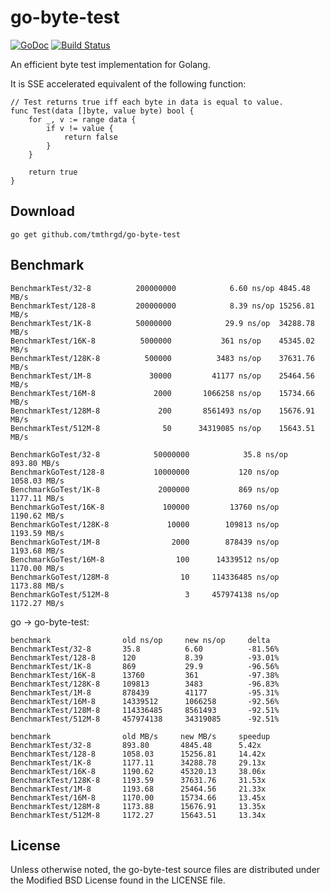 # go-byte-test

[![GoDoc](https://godoc.org/github.com/tmthrgd/go-byte-test?status.svg)](https://godoc.org/github.com/tmthrgd/go-byte-test)
[![Build Status](https://travis-ci.org/tmthrgd/go-byte-test.svg?branch=master)](https://travis-ci.org/tmthrgd/go-byte-test)

An efficient byte test implementation for Golang.

It is SSE accelerated equivalent of the following function:
```
// Test returns true iff each byte in data is equal to value.
func Test(data []byte, value byte) bool {
	for _, v := range data {
		if v != value {
			return false
		}
	}

	return true
}
```

## Download

```
go get github.com/tmthrgd/go-byte-test
```

## Benchmark

```
BenchmarkTest/32-8         	200000000	         6.60 ns/op	4845.48 MB/s
BenchmarkTest/128-8        	200000000	         8.39 ns/op	15256.81 MB/s
BenchmarkTest/1K-8         	50000000	        29.9 ns/op	34288.78 MB/s
BenchmarkTest/16K-8        	 5000000	       361 ns/op	45345.02 MB/s
BenchmarkTest/128K-8       	  500000	      3483 ns/op	37631.76 MB/s
BenchmarkTest/1M-8         	   30000	     41177 ns/op	25464.56 MB/s
BenchmarkTest/16M-8        	    2000	   1066258 ns/op	15734.66 MB/s
BenchmarkTest/128M-8       	     200	   8561493 ns/op	15676.91 MB/s
BenchmarkTest/512M-8       	      50	  34319085 ns/op	15643.51 MB/s
```

```
BenchmarkGoTest/32-8         	50000000	        35.8 ns/op	 893.80 MB/s
BenchmarkGoTest/128-8        	10000000	       120 ns/op	1058.03 MB/s
BenchmarkGoTest/1K-8         	 2000000	       869 ns/op	1177.11 MB/s
BenchmarkGoTest/16K-8        	  100000	     13760 ns/op	1190.62 MB/s
BenchmarkGoTest/128K-8       	   10000	    109813 ns/op	1193.59 MB/s
BenchmarkGoTest/1M-8         	    2000	    878439 ns/op	1193.68 MB/s
BenchmarkGoTest/16M-8        	     100	  14339512 ns/op	1170.00 MB/s
BenchmarkGoTest/128M-8       	      10	 114336485 ns/op	1173.88 MB/s
BenchmarkGoTest/512M-8       	       3	 457974138 ns/op	1172.27 MB/s
```

go -> go-byte-test:
```
benchmark                old ns/op     new ns/op     delta
BenchmarkTest/32-8       35.8          6.60          -81.56%
BenchmarkTest/128-8      120           8.39          -93.01%
BenchmarkTest/1K-8       869           29.9          -96.56%
BenchmarkTest/16K-8      13760         361           -97.38%
BenchmarkTest/128K-8     109813        3483          -96.83%
BenchmarkTest/1M-8       878439        41177         -95.31%
BenchmarkTest/16M-8      14339512      1066258       -92.56%
BenchmarkTest/128M-8     114336485     8561493       -92.51%
BenchmarkTest/512M-8     457974138     34319085      -92.51%

benchmark                old MB/s     new MB/s     speedup
BenchmarkTest/32-8       893.80       4845.48      5.42x
BenchmarkTest/128-8      1058.03      15256.81     14.42x
BenchmarkTest/1K-8       1177.11      34288.78     29.13x
BenchmarkTest/16K-8      1190.62      45320.13     38.06x
BenchmarkTest/128K-8     1193.59      37631.76     31.53x
BenchmarkTest/1M-8       1193.68      25464.56     21.33x
BenchmarkTest/16M-8      1170.00      15734.66     13.45x
BenchmarkTest/128M-8     1173.88      15676.91     13.35x
BenchmarkTest/512M-8     1172.27      15643.51     13.34x
```

## License

Unless otherwise noted, the go-byte-test source files are distributed under the Modified BSD License
found in the LICENSE file.
